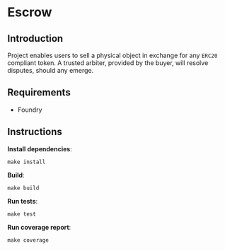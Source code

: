 # Escrow

## Introduction

Project enables users to sell a physical object in exchange for any `ERC20` compliant token.
A trusted arbiter, provided by the buyer, will resolve disputes, should any emerge.

## Requirements

- Foundry

## Instructions

**Install dependencies**:

`make install`

**Build**:

`make build`

**Run tests**:

`make test`

**Run coverage report**:

`make coverage`
